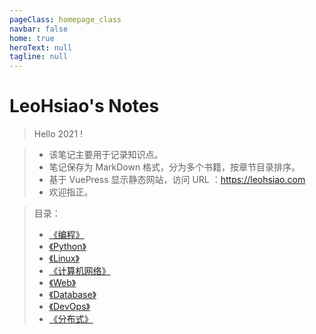 ```yaml
---
pageClass: homepage_class
navbar: false
home: true
heroText: null
tagline: null
---
```


<h1 id="homepage_title">LeoHsiao's Notes</h1>

> Hello 2021 !

> - 该笔记主要用于记录知识点。
> - 笔记保存为 MarkDown 格式，分为多个书籍，按章节目录排序。
> - 基于 VuePress 显示静态网站，访问 URL ：<https://leohsiao.com>
> - 欢迎指正。

> 目录：
> - [《编程》](Programming/index.md)
> - [《Python》](Python/index.md)
> - [《Linux》](Linux/index.md)
> - [《计算机网络》](Network/index.md)
> - [《Web》](Web/index.md)
> - [《Database》](Database/index.md)
> - [《DevOps》](DevOps/index.md)
> - [《分布式》](Distributed/index.md)

<br>
<br>
<br>

